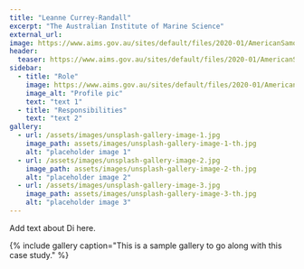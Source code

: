 ```yaml
---
title: "Leanne Currey-Randall"
excerpt: "The Australian Institute of Marine Science"
external_url: 
image: https://www.aims.gov.au/sites/default/files/2020-01/AmericanSamoa_Currey_300px%20profile.jpg
header:
  teaser: https://www.aims.gov.au/sites/default/files/2020-01/AmericanSamoa_Currey_300px%20profile.jpg
sidebar:
  - title: "Role"
    image: https://www.aims.gov.au/sites/default/files/2020-01/AmericanSamoa_Currey_300px%20profile.jpg
    image_alt: "Profile pic"
    text: "text 1"
  - title: "Responsibilities"
    text: "text 2"
gallery:
  - url: /assets/images/unsplash-gallery-image-1.jpg
    image_path: assets/images/unsplash-gallery-image-1-th.jpg
    alt: "placeholder image 1"
  - url: /assets/images/unsplash-gallery-image-2.jpg
    image_path: assets/images/unsplash-gallery-image-2-th.jpg
    alt: "placeholder image 2"
  - url: /assets/images/unsplash-gallery-image-3.jpg
    image_path: assets/images/unsplash-gallery-image-3-th.jpg
    alt: "placeholder image 3"
---
```


Add text about Di here.

{% include gallery caption="This is a sample gallery to go along with this case study." %}
